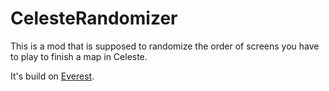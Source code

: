 # CelesteRandomizer

This is a mod that is supposed to randomize the order of screens you have to play to finish a map in Celeste.

It's build on [Everest](https://everestapi.github.io/).
